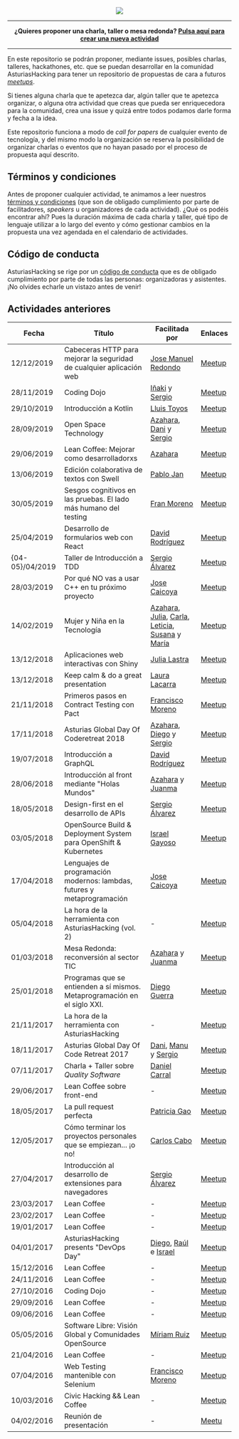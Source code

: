 <p align="center">
  <img src="https://i1.wp.com/diversitycharter.org/wp-content/uploads/2016/05/supportingdiversity_small2.png?resize=300%2C104">
</p>

---

<p align="center">
  <b>
    ¿Quieres proponer una charla, taller o mesa redonda? <a href="https://github.com/asturiashacking/activities/issues/new">Pulsa aquí para crear una nueva actividad</a>
  </b>
</p>

---

En este repositorio se podrán proponer, mediante issues, posibles charlas, talleres, hackathones, etc. que se puedan desarrollar en la comunidad AsturiasHacking para tener un repositorio de propuestas de cara a futuros [_meetups_](https://www.meetup.com/AsturiasHacking/).

Si tienes alguna charla que te apetezca dar, algún taller que te apetezca organizar, o alguna otra actividad que creas que pueda ser enriquecedora para la comunidad, crea una issue y quizá entre todos podamos darle forma y fecha a la idea.

Este repositorio funciona a modo de _call for papers_ de cualquier evento de tecnología, y del mismo modo la organización se reserva la posibilidad de organizar charlas o eventos que no hayan pasado por el proceso de propuesta aquí descrito.

## Términos y condiciones

Antes de proponer cualquier actividad, te animamos a leer nuestros [términos y condiciones](TERMS.md) (que son de obligado cumplimiento por parte de facilitadores, _speakers_ u organizadores de cada actividad). ¿Qué os podéis encontrar ahí? Pues la duración máxima de cada charla y taller, qué tipo de lenguaje utilizar a lo largo del evento y cómo gestionar cambios en la propuesta una vez agendada en el calendario de actividades.

## Código de conducta

AsturiasHacking se rige por un [código de conducta](https://github.com/asturiashacking/core/blob/master/coc/CODE_OF_CONDUCT.md) que es de obligado cumplimiento por parte de todas las personas: organizadoras y asistentes. ¡No olvides echarle un vistazo antes de venir!

## Actividades anteriores

| Fecha | Título | Facilitada por | Enlaces |
| ----- | ------ | ------------- | ------- |
| 12/12/2019 | Cabeceras HTTP para mejorar la seguridad de cualquier aplicación web | [Jose Manuel Redondo](https://twitter.com/The_Rounded_Man) | [Meetup](https://www.meetup.com/AsturiasHacking/events/266707816/) |
| 28/11/2019 | Coding Dojo | [Iñaki](https://twitter.com/piedresybarro) y [Sergio](https://twitter.com/codecoolture) | [Meetup](https://www.meetup.com/AsturiasHacking/events/266429287/) |
| 29/10/2019 | Introducción a Kotlin |[Lluis Toyos](https://twitter.com/tolbier) | [Meetup](https://www.meetup.com/AsturiasHacking/events/265777083/) |
| 28/09/2019 | Open Space Technology | [Azahara](https://twitter.com/azahara_fergui), [Dani](https://twitter.com/dcarral) y [Sergio](https://twitter.com/codecoolture) | [Meetup](https://www.meetup.com/AsturiasHacking/events/263548880/) |
| 29/06/2019 | Lean Coffee: Mejorar como desarrolladorxs | [Azahara](https://twitter.com/azahara_fergui) | [Meetup](https://www.meetup.com/AsturiasHacking/events/261314917/) |
| 13/06/2019 | Edición colaborativa de textos con Swell | [Pablo Jan](https://twitter.com/pablojan) | [Meetup](https://www.meetup.com/AsturiasHacking/events/261222396/) |
| 30/05/2019 | Sesgos cognitivos en las pruebas. El lado más humano del testing | [Fran Moreno](https://twitter.com/morvader) | [Meetup](https://www.meetup.com/AsturiasHacking/events/258122372/) |
| 25/04/2019 | Desarrollo de formularios web con React | [David Rodríguez](https://twitter.com/mcdave) | [Meetup](https://www.meetup.com/AsturiasHacking/events/257791771/) |
| {04-05}/04/2019 | Taller de Introducción a TDD | [Sergio Álvarez](https://twitter.com/codecoolture) | [Meetup](https://www.meetup.com/AsturiasHacking/events/258852355/) |
| 28/03/2019 | Por qué NO vas a usar C++ en tu próximo proyecto | [Jose Caicoya](https://twitter.com/jose_caicoya) | [Meetup](https://www.meetup.com/AsturiasHacking/events/257856665/) |
| 14/02/2019 | Mujer y Niña en la Tecnología | [Azahara](https://twitter.com/azahara_fergui), [Julia](https://twitter.com/las_tra), [Carla](https://twitter.com/carlaalvarez8_), [Leticia](https://www.linkedin.com/in/leticia-gutierrez-sanchez-83a09413b/), [Susana](https://www.linkedin.com/in/susanagonzalezcacheiro/) y [María](https://www.linkedin.com/in/mar%C3%ADa-hern%C3%A1ndez-mart%C3%ADnez-95a58615b/) | [Meetup](https://www.meetup.com/AsturiasHacking/events/257929981/) |
| 13/12/2018 | Aplicaciones web interactivas con Shiny | [Julia Lastra](https://twitter.com/las_tra) | [Meetup](https://www.meetup.com/AsturiasHacking/events/255366223/) |
| 13/12/2018 | Keep calm & do a great presentation | [Laura Lacarra](https://twitter.com/lauralacarra) | [Meetup](https://www.meetup.com/AsturiasHacking/events/255366223/) |
| 21/11/2018 | Primeros pasos en Contract Testing con Pact | [Francisco Moreno](https://twitter.com/morvader) | [Meetup](https://www.meetup.com/AsturiasHacking/events/255366023/) |
| 17/11/2018 | Asturias Global Day Of Coderetreat 2018 | [Azahara](https://twitter.com/azahara_fergui), [Diego](https://twitter.com/dg_suarez) y [Sergio](https://twitter.com/codecoolture) | [Meetup](https://www.meetup.com/AsturiasHacking/events/254343807/) |
| 19/07/2018 | Introducción a GraphQL | [David Rodríguez](https://twitter.com/mcdave) | [Meetup](https://www.meetup.com/es-ES/AsturiasHacking/events/251636743/) |
| 28/06/2018 | Introducción al front mediante "Holas Mundos" | [Azahara](https://twitter.com/azahara_fergui) y [Juanma](https://twitter.com/juan_manuel_rp) | [Meetup](https://www.meetup.com/AsturiasHacking/events/251636681/) |
| 18/05/2018 | Design-first en el desarrollo de APIs | [Sergio Álvarez](https://twitter.com/codecoolture) | [Meetup](https://www.meetup.com/es-ES/AsturiasHacking/events/249100549/) |
| 03/05/2018 | OpenSource Build & Deployment System para OpenShift & Kubernetes | [Israel Gayoso](https://twitter.com/igayoso) | [Meetup](https://www.meetup.com/AsturiasHacking/events/249097148/) |
| 17/04/2018 | Lenguajes de programación modernos: lambdas, futures y metaprogramación | [Jose Caicoya](https://twitter.com/jose_caicoya) | [Meetup](https://www.meetup.com/es-ES/AsturiasHacking/events/249101826/) |
| 05/04/2018 | La hora de la herramienta con AsturiasHacking (vol. 2) | - | [Meetup](https://www.meetup.com/AsturiasHacking/events/249095656/) |
| 01/03/2018 | Mesa Redonda: reconversión al sector TIC | [Azahara](https://twitter.com/azahara_fergui) y [Juanma](https://twitter.com/juan_manuel_rp) | [Meetup](https://www.meetup.com/es-ES/AsturiasHacking/events/247829899/) |
| 25/01/2018 | Programas que se entienden a sí mismos. Metaprogramación en el siglo XXI. | [Diego Guerra](https://twitter.com/dg_suarez) | [Meetup](https://www.meetup.com/es-ES/AsturiasHacking/events/246305236/) |
| 21/11/2017 | La hora de la herramienta con AsturiasHacking | - | [Meetup](https://www.meetup.com/es-ES/AsturiasHacking/events/245558292/) |
| 18/11/2017 | Asturias Global Day Of Code Retreat 2017 | [Dani](https://twitter.com/dcarral), [Manu](https://twitter.com/tasug0) y [Sergio](https://twitter.com/codecoolture) | [Meetup](https://www.meetup.com/AsturiasHacking/events/244978487/) |
| 07/11/2017 | Charla + Taller sobre _Quality Software_ | [Daniel Carral](https://twitter.com/dcarral) | [Meetup](https://www.meetup.com/AsturiasHacking/events/244424657/) |
| 29/06/2017 | Lean Coffee sobre front-end | - | [Meetup](https://www.meetup.com/es-ES/preview/AsturiasHacking/events/240780072) |
| 18/05/2017 | La pull request perfecta | [Patricia Gao](https://twitter.com/patriciagao) | [Meetup](https://www.meetup.com/es-ES/preview/AsturiasHacking/events/239636532) |
| 12/05/2017 | Cómo terminar los proyectos personales que se empiezan... ¡o no! | [Carlos Cabo](https://twitter.com/putuko) | [Meetup](https://www.meetup.com/es-ES/preview/AsturiasHacking/events/238462152) |
| 27/04/2017 | Introducción al desarrollo de extensiones para navegadores | [Sergio Álvarez](https://twitter.com/codecoolture) | [Meetup](https://www.meetup.com/es-ES/preview/AsturiasHacking/events/239126783) |
| 23/03/2017 | Lean Coffee | - | [Meetup](https://www.meetup.com/es-ES/preview/AsturiasHacking/events/237659359) |
| 23/02/2017 | Lean Coffee | - | [Meetup](https://www.meetup.com/es-ES/preview/AsturiasHacking/events/236520299) |
| 19/01/2017 | Lean Coffee | - | [Meetup](https://www.meetup.com/es-ES/preview/AsturiasHacking/events/236520293) |
| 04/01/2017 | AsturiasHacking presents "DevOps Day" | [Diego](https://twitter.com/dg_suarez), [Raúl](https://twitter.com/rnaveiras) e [Israel](https://twitter.com/igayoso) | [Meetup](https://www.meetup.com/es-ES/preview/AsturiasHacking/events/236190595) |
| 15/12/2016 | Lean Coffee | - | [Meetup](https://www.meetup.com/es-ES/preview/AsturiasHacking/events/236199260) |
| 24/11/2016 | Lean Coffee | - | [Meetup](https://www.meetup.com/es-ES/preview/AsturiasHacking/events/235322389) |
| 27/10/2016 | Coding Dojo | - | [Meetup](https://www.meetup.com/es-ES/preview/AsturiasHacking/events/234663955) |
| 29/09/2016 | Lean Coffee | - | [Meetup](https://www.meetup.com/es-ES/preview/AsturiasHacking/events/234237502) |
| 09/06/2016 | Lean Coffee | - | [Meetup](https://www.meetup.com/es-ES/preview/AsturiasHacking/events/231331530) |
| 05/05/2016 | Software Libre: Visión Global y Comunidades OpenSource | [Míriam Ruiz](https://twitter.com/renacuaja) | [Meetup](https://www.meetup.com/es-ES/preview/AsturiasHacking/events/230588913) |
| 21/04/2016 | Lean Coffee | - | [Meetup](https://www.meetup.com/es-ES/preview/AsturiasHacking/events/230113904) |
| 07/04/2016 | Web Testing mantenible con Selenium | [Francisco Moreno](https://twitter.com/morvader) | [Meetup](https://www.meetup.com/es-ES/preview/AsturiasHacking/events/229575681) |
| 10/03/2016 | Civic Hacking && Lean Coffee | - | [Meetup](https://www.meetup.com/es-ES/preview/AsturiasHacking/events/228899897) |
| 04/02/2016 | Reunión de presentación | - | [Meetu](https://www.meetup.com/es-ES/preview/AsturiasHacking/events/228234360) |
